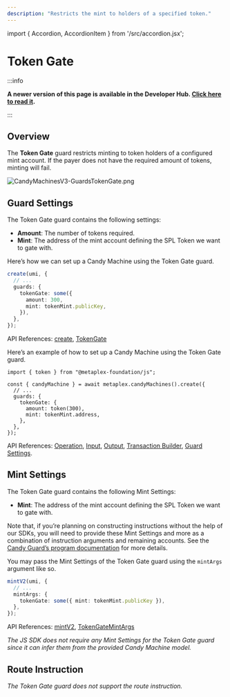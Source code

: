 ```yaml
---
description: "Restricts the mint to holders of a specified token."
---
```


import { Accordion, AccordionItem } from '/src/accordion.jsx';

# Token Gate

:::info

**A newer version of this page is available in the Developer Hub. [Click here to read it](https://developers.metaplex.com/candy-machine/guards/token-gate).**

:::

## Overview

The **Token Gate** guard restricts minting to token holders of a configured mint account. If the payer does not have the required amount of tokens, minting will fail.

![CandyMachinesV3-GuardsTokenGate.png](/assets/candy-machine-v3/CandyMachinesV3-GuardsTokenGate.png#radius)

## Guard Settings

The Token Gate guard contains the following settings:

- **Amount**: The number of tokens required.
- **Mint**: The address of the mint account defining the SPL Token we want to gate with.

<Accordion>
<AccordionItem title="JavaScript — Umi library (recommended)" open={true}>
<div className="accordion-item-padding">

Here’s how we can set up a Candy Machine using the Token Gate guard.

```ts
create(umi, {
  // ...
  guards: {
    tokenGate: some({
      amount: 300,
      mint: tokenMint.publicKey,
    }),
  },
});
```

API References: [create](https://mpl-candy-machine-js-docs.vercel.app/functions/create.html), [TokenGate](https://mpl-candy-machine-js-docs.vercel.app/types/TokenGateArgs.html)

</div>
</AccordionItem>
<AccordionItem title="JavaScript — SDK">
<div className="accordion-item-padding">

Here’s an example of how to set up a Candy Machine using the Token Gate guard.

```tsx
import { token } from "@metaplex-foundation/js";

const { candyMachine } = await metaplex.candyMachines().create({
  // ...
  guards: {
    tokenGate: {
      amount: token(300),
      mint: tokenMint.address,
    },
  },
});
```

API References: [Operation](https://metaplex-foundation.github.io/js/classes/js.CandyMachineClient.html#create), [Input](https://metaplex-foundation.github.io/js/types/js.CreateCandyMachineInput.html), [Output](https://metaplex-foundation.github.io/js/types/js.CreateCandyMachineOutput.html), [Transaction Builder](https://metaplex-foundation.github.io/js/classes/js.CandyMachineBuildersClient.html#create), [Guard Settings](https://metaplex-foundation.github.io/js/types/js.TokenGateGuardSettings.html).

</div>
</AccordionItem>
</Accordion>

## Mint Settings

The Token Gate guard contains the following Mint Settings:

- **Mint**: The address of the mint account defining the SPL Token we want to gate with.

Note that, if you’re planning on constructing instructions without the help of our SDKs, you will need to provide these Mint Settings and more as a combination of instruction arguments and remaining accounts. See the [Candy Guard’s program documentation](https://github.com/metaplex-foundation/mpl-candy-machine/tree/main/programs/candy-guard#tokengate) for more details.

<Accordion>
<AccordionItem title="JavaScript — Umi library (recommended)" open={true}>
<div className="accordion-item-padding">

You may pass the Mint Settings of the Token Gate guard using the `mintArgs` argument like so.

```ts
mintV2(umi, {
  // ...
  mintArgs: {
    tokenGate: some({ mint: tokenMint.publicKey }),
  },
});
```

API References: [mintV2](https://mpl-candy-machine-js-docs.vercel.app/functions/mintV2.html), [TokenGateMintArgs](https://mpl-candy-machine-js-docs.vercel.app/types/TokenGateMintArgs.html)

</div>
</AccordionItem>
<AccordionItem title="JavaScript — SDK">
<div className="accordion-item-padding">

_The JS SDK does not require any Mint Settings for the Token Gate guard since it can infer them from the provided Candy Machine model._

</div>
</AccordionItem>
</Accordion>

## Route Instruction

_The Token Gate guard does not support the route instruction._
